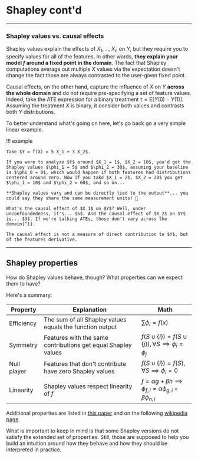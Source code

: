 # **Shapley cont'd**

---

### Shapley values vs. causal effects

Shapley values explain the effects of $X_1, \dots, X_n$ on $Y$, but they require you to specify values for all of the features. In other words, **they explain your model $f$ around a fixed point in the domain**. The fact that Shapley computations average out multiple $X$ values via the expectation doesn't change the fact those are always contrasted to the user-given fixed point.

Causal effects, on the other hand, capture the influence of $X$ on $Y$ **across the whole domain** and do not require pre-specifying a set of feature values. Indeed, take the ATE expression for a binary treatment $\tau = \text{E}[Y(0) - Y(1)]$. Assuming the treatment $X$ is binary, it consider both values and contrasts both $Y$ distributions.

To better understand what's going on here, let's go back go a very simple linear example.

!!! example 

    Take $Y = f(X) = 5 X_1 + 3 X_2$.

    If you were to analyze $f$ around $X_1 = 1$, $X_2 = 10$, you'd get the Shapley values $\phi_1 = 5$ and $\phi_2 = 30$, assuming your baseline is $\phi_0 = 0$, which would happen if both features had distributions centered around zero. Now if you take $X_1 = 2$, $X_2 = 20$ you get $\phi_1 = 10$ and $\phi_2 = 60$, and so on...

    **Shapley values vary and can be directly tied to the output**... you could say they share the same measurement units! 📏

    What's the causal effect of $X_1$ on $Y$? Well, under unconfoundedness, it's... $5$. And the causal effect of $X_2$ on $Y$ is... $3$. If we're talking ATEs, those don't vary across the domain[^1].

    The causal effect is not a measure of direct contribution to $Y$, but of the features derivative.


---

## Shapley properties

How do Shapley values behave, though? What properties can we expect them to have?

Here's a summary:

| Property | Explanation | Math | 
|--|--|--|
| Efficiency | The sum of all Shapley values equals the function output | $\sum \phi_i = f(x)$ |
| Symmetry | Features with the same contributions get equal Shapley values | $f(S \cup \{i\}) = f(S \cup \{j\}), \forall S \implies \phi_i = \phi_j$
| Null player | Features that don't contribute have zero Shapley values | $f(S \cup \{i\}) = f(S), \forall S \implies \phi_i = 0$|
| Linearity | Shapley values respect linearity of $f$ | $f = \alpha g + \beta h \implies \phi_{f,i} = \alpha\phi_{g,i} + \beta\phi_{h,i}$|

Additional properties are listed in [this paper](https://proceedings.mlr.press/v119/sundararajan20b/sundararajan20b.pdf) and on the following [wikipedia page](https://en.wikipedia.org/wiki/Shapley_value).

What is important to keep in mind is that some Shapley versions do not satisfy the extended set of properties. Still, those are supposed to help you build an intuition around how they behave and how they should be interpreted in practice.


[^1]: As opposed to ATEs, CATEs do vary depending on auxiliary (context) variables. Still, the derivative interpretation still holds in that case.


